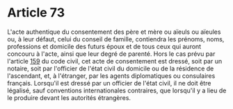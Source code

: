 # Article 73

L'acte authentique du consentement des père et mère ou aïeuls ou aïeules ou, à leur défaut, celui du conseil de famille, contiendra les prénoms, noms, professions et domicile des futurs époux et de tous ceux qui auront concouru à l'acte, ainsi que leur degré de parenté. Hors le cas prévu par l'article <a href='/affichCodeArticle.do?cidTexte=LEGITEXT000006070721&idArticle=LEGIARTI000006422097&dateTexte=&categorieLien=cid' title='Code civil - art. 159 (V)'>159</a> du code civil, cet acte de consentement est dressé, soit par un notaire, soit par l'officier de l'état civil du domicile ou de la résidence de l'ascendant, et, à l'étranger, par les agents diplomatiques ou consulaires français. Lorsqu'il est dressé par un officier de l'état civil, il ne doit être légalisé, sauf conventions internationales contraires, que lorsqu'il y a lieu de le produire devant les autorités étrangères.